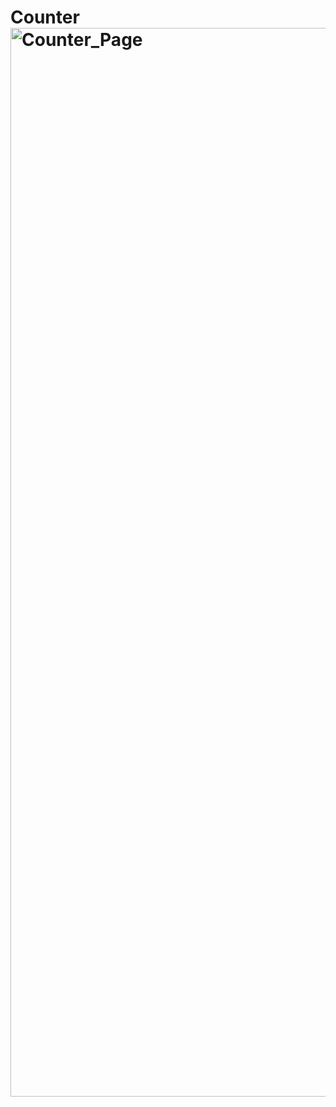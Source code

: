 # Counter<img width="1710" alt="Counter_Page" src="https://github.com/BykatCoding/Counter/assets/132845489/bf94a3c8-586d-47d1-8645-92358ac58226">
